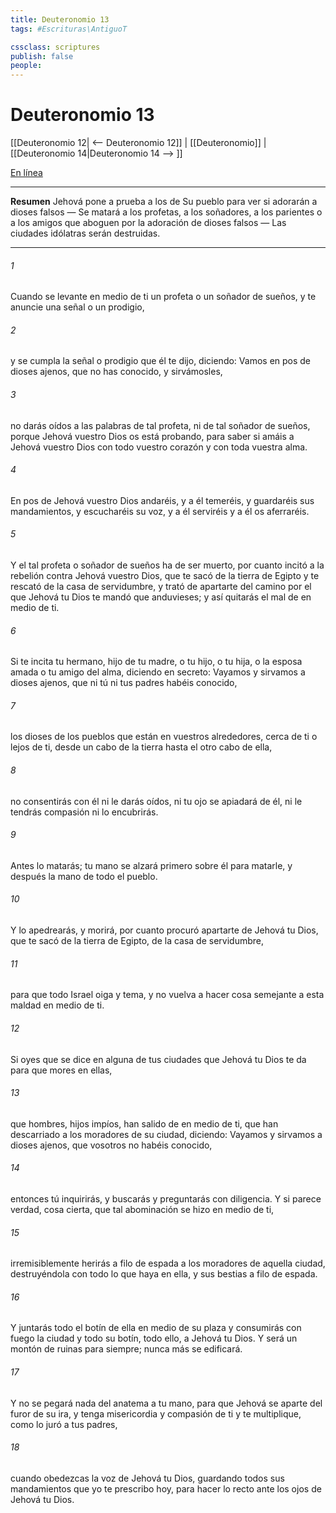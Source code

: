 ```yaml
---
title: Deuteronomio 13
tags: #Escrituras\AntiguoT

cssclass: scriptures
publish: false
people:
---
```


# Deuteronomio 13
[[Deuteronomio 12| <-- Deuteronomio 12]] | [[Deuteronomio]] | [[Deuteronomio 14|Deuteronomio 14 --> ]]

[En línea](https://churchofjesuschrist.org/study/scriptures/ot/deut/13?lang=spa)

---
__Resumen__
Jehová pone a prueba a los de Su pueblo para ver si adorarán a dioses falsos — Se matará a los profetas, a los soñadores, a los parientes o a los amigos que aboguen por la adoración de dioses falsos — Las ciudades idólatras serán destruidas.

---
###### 1 
Cuando se levante en medio de ti un profeta o un soñador de sueños, y te anuncie una señal o un prodigio,

###### 2 
y se cumpla la señal o prodigio que él te dijo, diciendo: Vamos en pos de dioses ajenos, que no has conocido, y sirvámosles,

###### 3 
no darás oídos a las palabras de tal profeta, ni de tal soñador de sueños, porque Jehová vuestro Dios os está probando, para saber si amáis a Jehová vuestro Dios con todo vuestro corazón y con toda vuestra alma.

###### 4 
En pos de Jehová vuestro Dios andaréis, y a él temeréis, y guardaréis sus mandamientos, y escucharéis su voz, y a él serviréis y a él os aferraréis.

###### 5 
Y el tal profeta o soñador de sueños ha de ser muerto, por cuanto incitó a la rebelión contra Jehová vuestro Dios, que te sacó de la tierra de Egipto y te rescató de la casa de servidumbre, y trató de apartarte del camino por el que Jehová tu Dios te mandó que anduvieses; y así quitarás el mal de en medio de ti.

###### 6 
Si te incita tu hermano, hijo de tu madre, o tu hijo, o tu hija, o la esposa amada o tu amigo del alma, diciendo en secreto: Vayamos y sirvamos a dioses ajenos, que ni tú ni tus padres habéis conocido,

###### 7 
los dioses de los pueblos que están en vuestros alrededores, cerca de ti o lejos de ti, desde un cabo de la tierra hasta el otro cabo de ella,

###### 8 
no consentirás con él ni le darás oídos, ni tu ojo se apiadará de él, ni le tendrás compasión ni lo encubrirás.

###### 9 
Antes lo matarás; tu mano se alzará primero sobre él para matarle, y después la mano de todo el pueblo.

###### 10 
Y lo apedrearás, y morirá, por cuanto procuró apartarte de Jehová tu Dios, que te sacó de la tierra de Egipto, de la casa de servidumbre,

###### 11 
para que todo Israel oiga y tema, y no vuelva a hacer cosa semejante a esta maldad en medio de ti.

###### 12 
Si oyes que se dice en alguna de tus ciudades que Jehová tu Dios te da para que mores en ellas,

###### 13 
que hombres, hijos impíos, han salido de en medio de ti, que han descarriado a los moradores de su ciudad, diciendo: Vayamos y sirvamos a dioses ajenos, que vosotros no habéis conocido,

###### 14 
entonces tú inquirirás, y buscarás y preguntarás con diligencia. Y si parece verdad, cosa cierta, que tal abominación se hizo en medio de ti,

###### 15 
irremisiblemente herirás a filo de espada a los moradores de aquella ciudad, destruyéndola con todo lo que haya en ella, y  sus bestias a filo de espada.

###### 16 
Y juntarás todo el botín de ella en medio de su plaza y consumirás con fuego la ciudad y todo su botín, todo ello, a Jehová tu Dios. Y será un montón de ruinas para siempre; nunca más se edificará.

###### 17 
Y no se pegará nada del anatema a tu mano, para que Jehová se aparte del furor de su ira, y tenga misericordia y compasión de ti y te multiplique, como lo juró a tus padres,

###### 18 
cuando obedezcas la voz de Jehová tu Dios, guardando todos sus mandamientos que yo te prescribo hoy, para hacer lo recto ante los ojos de Jehová tu Dios.

